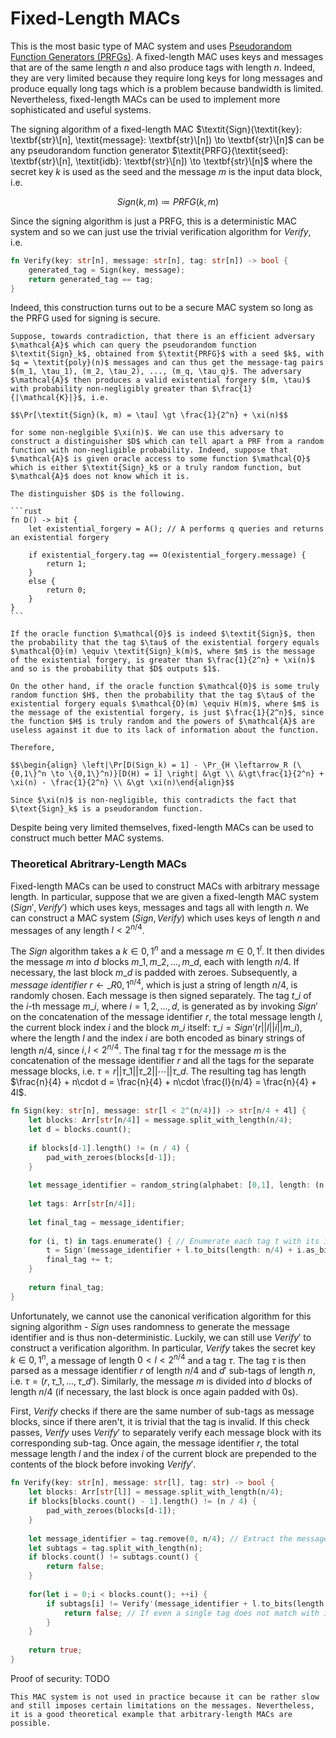 # Fixed-Length MACs

This is the most basic type of MAC system and uses [Pseudorandom Function Generators (PRFGs)](../../randomness/pseudorandom-function-generators-prfgs.md). A fixed-length MAC uses keys and messages that are of the same length $n$ and also produce tags with length $n$. Indeed, they are very limited because they require long keys for long messages and produce equally long tags which is a problem because bandwidth is limited. Nevertheless, fixed-length MACs can be used to implement more sophisticated and useful systems.

The signing algorithm of a fixed-length MAC $\textit{Sign}(\textit{key}: \textbf{str}\[n], \textit{message}: \textbf{str}\[n]) \to \textbf{str}\[n]$ can be any pseudorandom function generator $\textit{PRFG}(\textit{seed}: \textbf{str}\[n], \textit{idb}: \textbf{str}\[n]) \to \textbf{str}\[n]$ where the secret key $k$ is used as the seed and the message $m$ is the input data block, i.e.

$$\textit{Sign}(k, m) \coloneqq \textit{PRFG}(k, m)$$

Since the signing algorithm is just a PRFG, this is a deterministic MAC system and so we can just use the trivial verification algorithm for $\textit{Verify}$, i.e.

```rust
fn Verify(key: str[n], message: str[n], tag: str[n]) -> bool {
	generated_tag = Sign(key, message);
	return generated_tag == tag;
}
```

Indeed, this construction turns out to be a secure MAC system so long as the PRFG used for signing is secure.

````admonish
Suppose, towards contradiction, that there is an efficient adversary $\mathcal{A}$ which can query the pseudorandom function $\textit{Sign}_k$, obtained from $\textit{PRFG}$ with a seed $k$, with $q = \textit{poly}(n)$ messages and can thus get the message-tag pairs $(m_1, \tau_1), (m_2, \tau_2), ..., (m_q, \tau_q)$. The adversary $\mathcal{A}$ then produces a valid existential forgery $(m, \tau)$ with probability non-negligibly greater than $\frac{1}{|\mathcal{K}|}$, i.e.

$$\Pr[\textit{Sign}(k, m) = \tau] \gt \frac{1}{2^n} + \xi(n)$$

for some non-neglgible $\xi(n)$. We can use this adversary to construct a distinguisher $D$ which can tell apart a PRF from a random function with non-negligible probability. Indeed, suppose that $\mathcal{A}$ is given oracle access to some function $\mathcal{O}$ which is either $\textit{Sign}_k$ or a truly random function, but $\mathcal{A}$ does not know which it is.

The distinguisher $D$ is the following.

```rust
fn D() -> bit {
	let existential_forgery = A(); // A performs q queries and returns an existential forgery
	
	if existential_forgery.tag == O(existential_forgery.message) {
		return 1;
	}
	else {
		return 0;
	}
}
```

If the oracle function $\mathcal{O}$ is indeed $\textit{Sign}$, then the probability that the tag $\tau$ of the existential forgery equals $\mathcal{O}(m) \equiv \textit{Sign}_k(m)$, where $m$ is the message of the existential forgery, is greater than $\frac{1}{2^n} + \xi(n)$ and so is the probability that $D$ outputs $1$.

On the other hand, if the oracle function $\mathcal{O}$ is some truly random function $H$, then the probability that the tag $\tau$ of the existential forgery equals $\mathcal{O}(m) \equiv H(m)$, where $m$ is the message of the existential forgery, is just $\frac{1}{2^n}$, since the function $H$ is truly random and the powers of $\mathcal{A}$ are useless against it due to its lack of information about the function. 

Therefore,

$$\begin{align} \left|\Pr[D(Sign_k) = 1] - \Pr_{H \leftarrow_R (\{0,1\}^n \to \{0,1\}^n)}[D(H) = 1] \right| &\gt \\ &\gt\frac{1}{2^n} + \xi(n) - \frac{1}{2^n} \\ &\gt \xi(n)\end{align}$$

Since $\xi(n)$ is non-negligible, this contradicts the fact that $\text{Sign}_k$ is a pseudorandom function.
````

Despite being very limited themselves, fixed-length MACs can be used to construct much better MAC systems.

### Theoretical Abritrary-Length MACs

Fixed-length MACs can be used to construct MACs with arbitrary message length. In particular, suppose that we are given a fixed-length MAC system $(\textit{Sign}',\textit{Verify}')$ which uses keys, messages and tags all with length $n$. We can construct a MAC system $(\textit{Sign},\textit{Verify})$ which uses keys of length $n$ and messages of any length $l \lt 2^{n/4}$.

The $\textit{Sign}$ algorithm takes a $k \in {0,1}^n$ and a message $m \in {0,1}^l$. It then divides the message $m$ into $d$ blocks $m\_1, m\_2, ..., m\_d$, each with length $n/4$. If necessary, the last block $m\_d$ is padded with zeroes. Subsequently, a _message identifier_ $r\leftarrow\_R {0,1}^{n/4}$, which is just a string of length $n/4$, is randomly chosen. Each message is then signed separately. The tag $t\_i$ of the $i$-th message $m\_i$, where $i = 1,2,...,d$, is generated as by invoking $\textit{Sign}'$ on the concatenation of the message identifier $r$, the total message length $l$, the current block index $i$ and the block $m\_i$ itself: $\tau\_i = \textit{Sign}'(r||l||i||m\_i)$, where the length $l$ and the index $i$ are both encoded as binary strings of length $n/4$, since $i,l \lt 2^{n/4}$. The final tag $\tau$ for the message $m$ is the concatenation of the message identifier $r$ and all the tags for the separate message blocks, i.e. $\tau = r||\tau\_1||\tau\_2||\cdots||\tau\_d$. The resulting tag has length $\frac{n}{4} + n\cdot d = \frac{n}{4} + n\cdot \frac{l}{n/4} = \frac{n}{4} + 4l$.

```rust
fn Sign(key: str[n], message: str[l < 2^(n/4)]) -> str[n/4 + 4l] {
	let blocks: Arr[str[n/4]] = message.split_with_length(n/4);
	let d = blocks.count();
	
	if blocks[d-1].length() != (n / 4) {
		pad_with_zeroes(blocks[d-1]);
	}
	
	let message_identifier = random_string(alphabet: [0,1], length: (n / 4)); // Generate a random binary string with length n/4 for the message identifier r
	
	let tags: Arr[str[n/4]];
	
	let final_tag = message_identifier;
	
	for (i, t) in tags.enumerate() { // Enumerate each tag t with its index i
		t = Sign'(message_identifier + l.to_bits(length: n/4) + i.as_bits(length: n/4) + blocks[i]); // Parse l and i as binary strings of length n/4
		final_tag += t;
	}
	
	return final_tag;
}
```

Unfortunately, we cannot use the canonical verification algorithm for this signing algorithm - $\textit{Sign}$ uses randomness to generate the message identifier and is thus non-deterministic. Luckily, we can still use $\textit{Verify}'$ to construct a verification algorithm. In particular, $\textit{Verify}$ takes the secret key $k \in {0,1}^n$, a message of length $0 \lt l \lt 2^{n/4}$ and a tag $\tau$. The tag $\tau$ is then parsed as a message identifier $r$ of length $n/4$ and $d'$ sub-tags of length $n$, i.e. $\tau = (r, \tau\_1, ..., \tau\_{d'})$. Similarly, the message $m$ is divided into $d$ blocks of length $n/4$ (if necessary, the last block is once again padded with 0s).

First, $\textit{Verify}$ checks if there are the same number of sub-tags as message blocks, since if there aren't, it is trivial that the tag is invalid. If this check passes, $\textit{Verify}$ uses $\textit{Verify}'$ to separately verify each message block with its corresponding sub-tag. Once again, the message identifier $r$, the total message length $l$ and the index $i$ of the current block are prepended to the contents of the block before invoking $\textit{Verify}'$.

```rust
fn Verify(key: str[n], message: str[l], tag: str) -> bool {
	let blocks: Arr[str[l]] = message.split_with_length(n/4);
	if blocks[blocks.count() - 1].length() != (n / 4) {
		pad_with_zeroes(blocks[d-1]);
	}
	
	let message_identifier = tag.remove(0, n/4); // Extract the message identifier from the tag
	let subtags = tag.split_with_length(n);
	if blocks.count() != subtags.count() {
		return false;
	}
	
	for(let i = 0;i < blocks.count(); ++i) {
		if subtags[i] != Verify'(message_identifier + l.to_bits(length: n/4) + i.as_bits(length: n/4) + blocks[i]) {
			return false; // If even a single tag does not match with its message block, the verification fails
		}
	}
	
	return true;
}
```

Proof of security: TODO

```admonish
This MAC system is not used in practice because it can be rather slow and still imposes certain limitations on the messages. Nevertheless, it is a good theoretical example that arbitrary-length MACs are possible.
```
